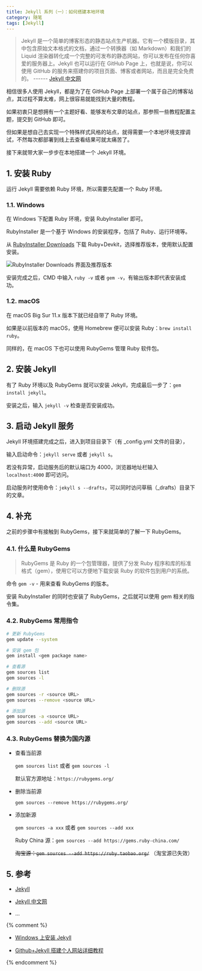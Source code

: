 ```yaml
---
title: Jekyll 系列（一）：如何搭建本地环境
category: 随笔
tags: [Jekyll]
---
```


> Jekyll 是一个简单的博客形态的静态站点生产机器。它有一个模版目录，其中包含原始文本格式的文档，通过一个转换器（如 Markdown）和我们的 Liquid 渲染器转化成一个完整的可发布的静态网站，你可以发布在任何你喜爱的服务器上。Jekyll 也可以运行在 GitHub Page 上，也就是说，你可以使用 GitHub 的服务来搭建你的项目页面、博客或者网站，而且是完全免费的。
> ------ [Jekyll 中文网](http://jekyllcn.com/)

相信很多人使用 Jekyll，都是为了在 GitHub Page 上部署一个属于自己的博客站点，其过程不算太难，网上很容易就能找到大量的教程。

如果初衷只是想拥有一个主题好看、能够发布文章的站点，那参照一些教程配置主题，提交到 GitHub 即可。

但如果是想自己去实现一个特殊样式风格的站点，就得需要一个本地环境支撑调试，不然每次都部署到线上去查看结果可就太痛苦了。

接下来就带大家一步步在本地搭建一个 Jekyll 环境。

## 1. 安装 Ruby

运行 Jekyll 需要依赖 Ruby 环境，所以需要先配置一个 Ruby 环境。

### 1.1. Windows

在 Windows 下配置 Ruby 环境，安装 RubyInstaller 即可。

RubyInstaller 是一个基于 Windows 的安装程序，包括了 Ruby、运行环境等。

从 [RubyInstaller Downloads](http://rubyinstaller.org/downloads/) 下载 Ruby+Devkit，选择推荐版本，使用默认配置安装。

![RubyInstaller Downloads 界面及推荐版本](https://i.loli.net/2021/07/27/gy92EieXrTn5SYt.png)

安装完成之后，CMD 中输入 `ruby -v` 或者 `gem -v`，有输出版本即代表安装成功。

### 1.2. macOS

在 macOS Big Sur 11.x 版本下就已经自带了 Ruby 环境。

如果是以前版本的 macOS，使用 Homebrew 便可以安装 Ruby：`brew install ruby`。

同样的，在 macOS 下也可以使用 RubyGems 管理 Ruby 软件包。

## 2. 安装 Jekyll

有了 Ruby 环境以及 RubyGems 就可以安装 Jekyll，完成最后一步了：`gem install jekyll`。

安装之后，输入 `jekyll -v` 检查是否安装成功。

## 3. 启动 Jekyll 服务

Jekyll 环境搭建完成之后，进入到项目目录下（有 _config.yml 文件的目录），

输入启动命令：`jekyll serve` 或者 `jekyll s`。

若没有异常，启动服务后的默认端口为 4000，浏览器地址栏输入 `localhost:4000` 即可访问。

启动服务时使用命令：`jekyll s --drafts`，可以同时访问草稿（_drafts）目录下的文章。

## 4. 补充

之前的步骤中有接触到 RubyGems，接下来就简单的了解一下 RubyGems。

### 4.1. 什么是 RubyGems

> RubyGems 是 Ruby 的一个包管理器，提供了分发 Ruby 程序和库的标准格式（gem），使用它可以方便地下载安装 Ruby 的软件包到用户的系统。

命令 `gem -v` - 用来查看 RubyGems 的版本。

安装 RubyInstaller 的同时也安装了 RubyGems，之后就可以使用 gem 相关的指令集。

### 4.2. RubyGems 常用指令

```bash
# 更新 RubyGems
gem update --system

# 安装 gem 包
gem install <gem package name>

# 查看源
gem sources list
gem sources -l

# 删除源
gem sources -r <source URL>
gem sources --remove <source URL>

# 添加源
gem sources -a <source URL>
gem sources --add <source URL>
```

### 4.3. RubyGems 替换为国内源

- 查看当前源

  `gem sources list` 或者 `gem sources -l`

  默认官方源地址：`https://rubygems.org/`

- 删除当前源

  `gem sources --remove https://rubygems.org/`

- 添加新源

  `gem sources -a xxx` 或者 `gem sources --add xxx`

  Ruby China 源：`gem sources --add https://gems.ruby-china.com/`

  ~~淘宝源：`gem sources --add https://ruby.taobao.org/`~~ （淘宝源已失效）

## 5. 参考

- [Jekyll](https://jekyllrb.com/)

- [Jekyll 中文网](http://jekyllcn.com/)

- ...

{% comment %}

- [Windows 上安装 Jekyll](http://blog.csdn.net/kong5090041/article/details/38408211)

- [Github+Jekyll 搭建个人网站详细教程](https://www.jianshu.com/p/9f71e260925d)

{% endcomment %}
